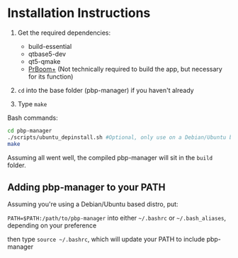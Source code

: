 # Installation Instructions

1. Get the required dependencies:
    * build-essential
    * qtbase5-dev
    * qt5-qmake
    * [PrBoom+](https://github.com/coelckers/prboom-plus) (Not technically required to build the app, but necessary for its function)

1. `cd` into the base folder (pbp-manager) if you haven't already

1. Type `make`

Bash commands:

```bash
cd pbp-manager
./scripts/ubuntu_depinstall.sh #Optional, only use on a Debian/Ubuntu based system
make
```

Assuming all went well, the compiled pbp-manager will sit in the `build` folder.

## Adding pbp-manager to your PATH

Assuming you're using a Debian/Ubuntu based distro, put: 

`PATH=$PATH:/path/to/pbp-manager` into either `~/.bashrc` or `~/.bash_aliases`, depending on your preference

then type `source ~/.bashrc`, which will update your PATH to include pbp-manager

